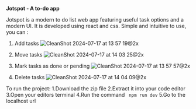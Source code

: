 **Jotspot - A to-do app**

Jotspot is a modern to do list web app featuring useful task options and a modern UI.
It is developed using react and css.
Simple and intuitive to use, you can :
1. Add tasks
   ![CleanShot 2024-07-17 at 13 57 19@2x](https://github.com/user-attachments/assets/7a1467ce-ac6b-4c33-b78f-397f7157621b)

2. Move tasks
   ![CleanShot 2024-07-17 at 14 03 25@2x](https://github.com/user-attachments/assets/ce67729c-6a87-4b0c-b42f-32ef3cf9c45f)

3. Mark tasks as done or pending
   ![CleanShot 2024-07-17 at 13 57 57@2x](https://github.com/user-attachments/assets/382f02fd-5ddf-4774-aaad-2b684ba52ace)

4. Delete tasks
   ![CleanShot 2024-07-17 at 14 04 09@2x](https://github.com/user-attachments/assets/259a5093-47d3-436b-af26-cc00dbbb7c24)

To run the project:
1.Download the zip file 
2.Extract it into your code editor 
3.Open your editors terminal 
4.Run the command ``` npm run dev``` 
5.Go to the localhost url 

